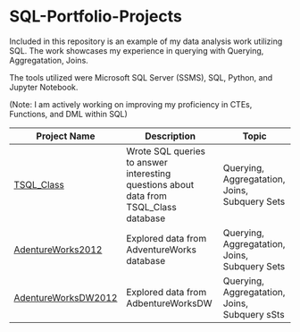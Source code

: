 # SQL-Portfolio-Projects
Included in this repository is an example of my data analysis work utilizing SQL. The work showcases my experience in querying with 
Querying, Aggregatation, Joins.

The tools utilized were Microsoft SQL Server (SSMS), SQL, Python, and Jupyter Notebook.

(Note: I am actively working on improving my proficiency in CTEs, Functions, and DML within SQL)

Project Name  | Description   |  Topic
------------- | ------------- | ------------------
[TSQL_Class](https://github.com/Chris-Ramirez-Github/SQL-Portfolio-Projects/tree/main/TSQL_Class)  | Wrote SQL queries to answer interesting questions about data from TSQL_Class database | Querying, Aggregatation, Joins, Subquery Sets
[AdentureWorks2012](https://github.com/Chris-Ramirez-Github/SQL-Portfolio-Projects/tree/main/AdventureWorks2012)  | Explored data from AdventureWorks database | Querying, Aggregatation, Joins, Subquery Sets
[AdentureWorksDW2012](https://github.com/Chris-Ramirez-Github/SQL-Portfolio-Projects/tree/main/AdventureWorksDW2012)  | Explored data from AdbentureWorksDW | Querying, Aggregatation, Joins, Subquery sSts
